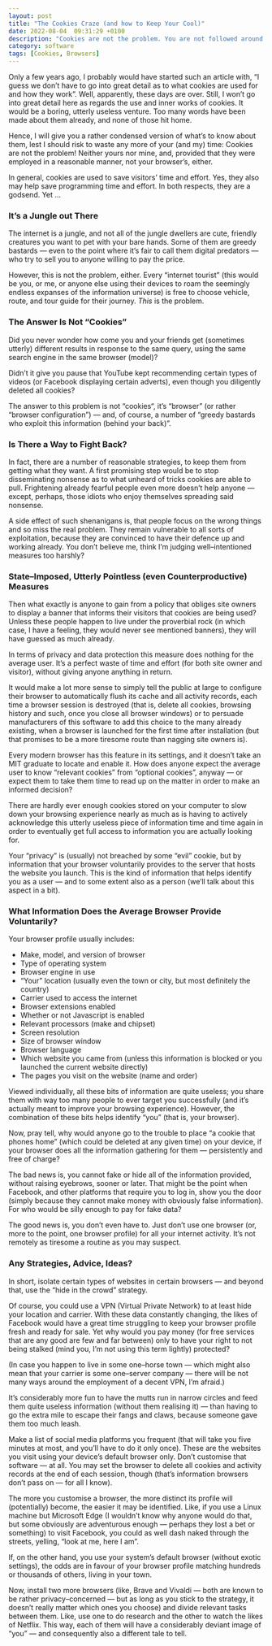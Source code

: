 ```yaml
---
layout: post
title: "The Cookies Craze (and how to Keep Your Cool)"
date: 2022-08-04  09:31:29 +0100
description: "Cookies are not the problem. You are not followed around. Your browser profile is targeted. That could be a problem — but also the avenue to a solution, if you manage to keep your cool."
category: software
tags: [Cookies, Browsers]
---
```


<p>Only a few years ago, I probably would have started such an article with, “I guess we don’t have to go into great detail as to what cookies are used for and how they work”. Well, apparently, these days are over. Still, I won’t go into great detail here as regards the use and inner works of cookies. It would be a boring, utterly useless venture. Too many words have been made about them already, and none of those hit home.</p>

<p> Hence, I will give you a rather condensed version of what’s to know about them, lest I should risk to waste any more of your (and my) time: Cookies are not the problem! Neither yours nor mine, and, provided that they were employed in a reasonable manner, not your browser’s, either.</p>

<p>In general, cookies are used to save visitors’ time and effort. Yes, they also may help save programming time and effort. In both respects, they are a godsend. Yet …</p>
<!--more-->

<h3>It’s a Jungle out There</h3>

<p>The internet is a jungle, and not all of the jungle dwellers are cute, friendly creatures you want to pet with your bare hands. Some of them are greedy bastards — even to the point where it’s fair to call them digital predators — who try to sell you to anyone willing to pay the price.</p>

<p>However, this is not the problem, either. Every “internet tourist” (this would be you, or me, or anyone else using their devices to roam the seemingly endless expanses of the information universe) is free to choose vehicle, route, and tour guide for their journey. <em>This</em> is the problem.</p>

<h3>The Answer Is Not “Cookies”</h3>

<p>Did you never wonder how come you and your friends get (sometimes utterly) different results in response to the same query, using the same search engine in the same browser (model)?</p>

<p>Didn’t it give you pause that YouTube kept recommending certain types of videos (or Facebook displaying certain adverts), even though you diligently deleted all cookies?</p>

<p>The answer to this problem is not “cookies“, it’s “browser” (or rather “browser configuration”) — and, of course, a number of “greedy bastards who exploit this information (behind your back)”.</p>

<h3>Is There a Way to Fight Back?</h3>

<p>In fact, there are a number of reasonable strategies, to keep them from getting what they want. A first promising step would be to stop disseminating nonsense as to what unheard of tricks cookies are able to pull. Frightening already fearful people even more doesn’t help anyone — except, perhaps, those idiots who enjoy themselves spreading said nonsense.</p>

<p>A side effect of such shenanigans is, that people focus on the wrong things and so miss the real problem. They remain vulnerable to all sorts of exploitation, because they are convinced to have their defence up and working already. You don’t believe me, think I’m judging well–intentioned measures too harshly?</p>

<h3>State–Imposed, Utterly Pointless (even Counterproductive) Measures</h3>

<p>Then what exactly is anyone to gain from a policy that obliges site owners to display a banner that informs their visitors that cookies are being used? Unless these people happen to live under the proverbial rock (in which case, I have a feeling, they would never see mentioned banners), they will have guessed as much already.</p>

<p>In terms of privacy and data protection this measure does nothing for the average user. It’s a perfect waste of time and effort (for both site owner and visitor), without giving anyone anything in return.</p>

<p>It would make a lot more sense to simply tell the public at large to configure their browser to automatically flush its cache and all activity records, each time a browser session is destroyed (that is, delete all cookies, browsing history and such, once you close all browser windows) or to persuade manufacturers of this software to add this choice to the many already existing, when a browser is launched for the first time after installation (but that promises to be a more tiresome route than nagging site owners is).</p>

<p>Every modern browser has this feature in its settings, and it doesn’t take an <abbr>MIT</abbr> graduate to locate and enable it. How does anyone expect the average user to know “relevant cookies” from “optional cookies”, anyway — or expect them to take them time to read up on the matter in order to make an informed decision?</p>

<p>There are hardly ever enough cookies stored on your computer to slow down your browsing experience nearly as much as is having to actively acknowledge this utterly useless piece of information time and time again in order to eventually get full access to information you are actually looking for.</p>

<p>Your “privacy” is (usually) not breached by some “evil” cookie, but by information that your browser voluntarily provides to the server that hosts the website you launch. This is the kind of information that helps identify you as a user — and to some extent also as a person (we’ll talk about this aspect in a bit).</p>

<h3>What Information Does the Average Browser Provide Voluntarily?</h3>

<p>Your browser profile usually includes:</p>

<ul>
    <li>Make, model, and version of browser</li>
    <li>Type of operating system</li>
    <li>Browser engine in use</li>
    <li>“Your” location (usually even the town or city, but most definitely the country)</li>
    <li>Carrier used to access the internet</li>
    <li>Browser extensions enabled</li>
    <li>Whether or not Javascript is enabled</li>
    <li>Relevant processors (make and chipset)</li>
    <li>Screen resolution</li>
    <li>Size of browser window</li>
    <li>Browser language</li>
    <li>Which website you came from (unless this information is blocked or you launched the current website directly)</li>
    <li>The pages you visit on the website (name and order)</li>
</ul>

<p>Viewed individually, all these bits of information are quite useless; you share them with way too many people to ever target you successfully (and it’s actually meant to improve your browsing experience). However, the combination of these bits helps identify “you” (that is, your browser).</p>

<p>Now, pray tell, why would anyone go to the trouble to place “a cookie that phones home” (which could be deleted at any given time) on your device, if your browser does all the information gathering for them — persistently and free of charge?</p>

<p>The bad news is, you cannot fake or hide all of the information provided, without raising eyebrows, sooner or later. That might be the point when Facebook, and other platforms that require you to log in, show you the door (simply because they cannot make money with obviously false information). For who would be silly enough to pay for fake data?</p>

<p>The good news is, you don’t even have to. Just don’t use one browser (or, more to the point, one browser profile) for all your internet activity. It’s not remotely as tiresome a routine as you may suspect.</p>

<h3>Any Strategies, Advice, Ideas?</h3>

<p>In short, isolate certain types of websites in certain browsers — and beyond that, use the “hide in the crowd” strategy.</p>

<p>Of course, you could use a <abbr>VPN</abbr> (Virtual Private Network) to at least hide your location and carrier. With these data constantly changing, the likes of Facebook would have a great time struggling to keep your browser profile fresh and ready for sale. Yet why would you pay money (for free services that are any good are few and far between) only to have your right to not being stalked (mind you, I’m not using this term lightly) protected?</p>

<p>(In case you happen to live in some one–horse town — which might also mean that your carrier is some one–server company — there will be not many ways around the employment of a decent <abbr>VPN</abbr>, I’m afraid.)</p>

<p>It’s considerably more fun to have the mutts run in narrow circles and feed them quite useless information (without them realising it) — than having to go the extra mile to escape their fangs and claws, because someone gave them too much leash.</p>

<p>Make a list of social media platforms you frequent (that will take you five minutes at most, and you’ll have to do it only once). These are the websites you visit using your device’s default browser only. Don’t customise that software — at all. You may set the browser to delete all cookies and activity records at the end of each session, though (that’s information browsers don’t pass on — for all I know). </p>

<p>The more you customise a browser, the more distinct its profile will (potentially) become, the easier it may be identified. Like, if you use a Linux machine but Microsoft Edge (I wouldn’t know why anyone would do that, but some obviously are adventurous enough — perhaps they lost a bet or something) to visit Facebook, you could as well dash naked through the streets, yelling, “look at me, here I am”.</p>

<p>If, on the other hand, you use your system’s default browser (without exotic settings), the odds are in favour of your browser profile matching hundreds or thousands of others, living in your town.</p>

<p>Now, install two more browsers (like, Brave and Vivaldi — both are known to be rather privacy–concerned — but as long as you stick to the strategy, it doesn’t really matter which ones you choose) and divide relevant tasks between them. Like, use one to do research and the other to watch the likes of Netflix. This way, each of them will have a considerably deviant image of “you” — and consequently also a different tale to tell.</p>